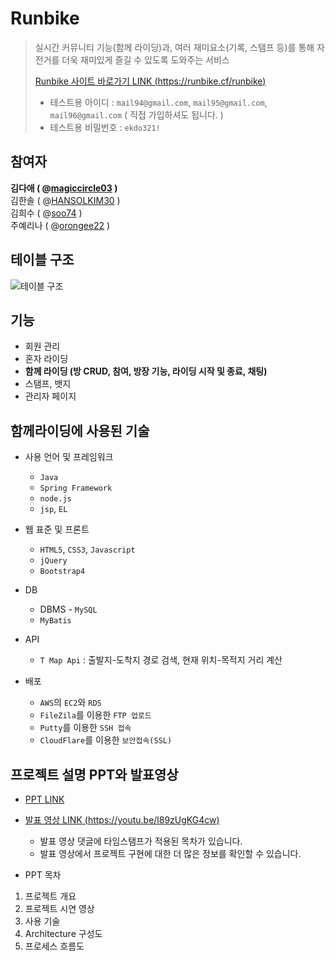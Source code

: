# Runbike
> 실시간 커뮤니티 기능(함께 라이딩)과, 여러 재미요소(기록, 스탬프 등)를 통해 자전거를 더욱 재미있게 즐길 수 있도록 도와주는 서비스
>
> [Runbike 사이트 바로가기 LINK (https://runbike.cf/runbike)](https://runbike.cf/runbike)  
>
> * 테스트용 아이디 : `mail94@gmail.com`, `mail95@gmail.com`, `mail96@gmail.com` ( 직접 가입하셔도 됩니다. )
> * 테스트용 비밀번호 : `ekdo321!`



## 참여자  

**김다애 ( @[magiccircle03](https://github.com/magiccircle03) )**  
김한솔 ( @[HANSOLKIM30](https://github.com/HANSOLKIM30) )   
김희수 ( @[soo74](https://github.com/soo74) )  
주예리나 ( @[orongee22](https://github.com/orongee22) )



## 테이블 구조


![테이블 구조](https://user-images.githubusercontent.com/51072198/69480578-effea300-0e4b-11ea-94f4-1692a526c6d5.PNG)


## 기능
* 회원 관리
* 혼자 라이딩
* **함께 라이딩 (방 CRUD, 참여, 방장 기능, 라이딩 시작 및 종료, 채팅)**
* 스탬프, 뱃지
* 관리자 페이지


## 함께라이딩에 사용된 기술

* 사용 언어 및 프레임워크
  * `Java`
  * `Spring Framework`
  * `node.js` 
  * `jsp`, `EL`
  
* 웹 표준 및 프론트
  * `HTML5`, `CSS3`, `Javascript`
  * `jQuery`
  * `Bootstrap4`

* DB
  * DBMS - `MySQL`
  * `MyBatis`
  
* API
  * `T Map Api` : 출발지-도착지 경로 검색, 현재 위치-목적지 거리 계산

* 배포
  * `AWS`의 `EC2`와 `RDS`
  * `FileZila`를 이용한 `FTP 업로드`
  * `Putty`를 이용한 `SSH 접속`
  * `CloudFlare`를 이용한 `보안접속(SSL)`


## 프로젝트 설명 PPT와 발표영상
* [PPT LINK](https://docs.google.com/presentation/d/1-ev-xINKcZvE2PZuUH929ff95VMC-zH2X3Hujy5CaF4/edit?usp=sharing)
* [발표 영상 LINK (https://youtu.be/l89zUgKG4cw)](https://youtu.be/l89zUgKG4cw)
  * 발표 영상 댓글에 타임스탬프가 적용된 목차가 있습니다.
  * 발표 영상에서 프로젝트 구현에 대한 더 많은 정보를 확인할 수 있습니다.
  
* PPT 목차
 1. 프로젝트 개요
 2. 프로젝트 시연 영상
 3. 사용 기술
 4. Architecture 구성도
 5. 프로세스 흐름도



